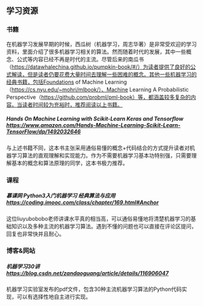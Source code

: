 ## 学习资源

### 书籍

在机器学习发展早期的时候，西瓜树（机器学习，周志华著）是非常受欢迎的学习资料，里面介绍了很多机器学习相关的算法。然而随着时代的发展，其中一些概念、公式等内容已经不再是时代的主流。尽管后来的南瓜书（https://datawhalechina.github.io/pumpkin-book/#/）为读者提供了良好的公式解读，但是读者仍要花费大量时间去理解一些困难的概念。其他一些机器学习的经典书籍，包括Foundations of Machine Learning（https://cs.nyu.edu/~mohri/mlbook/）、Machine Learning A Probabilistic Perspective（https://github.com/probml/pml-book）等，都涵盖较多复杂的内容。当读者时间较为充裕时，推荐阅读以上书籍。

##### Hands On Machine Learning with Scikit-Learn Keras and Tensorflow https://www.amazon.com/Hands-Machine-Learning-Scikit-Learn-TensorFlow/dp/1492032646

与上述书籍不同，这本书主张采用通俗易懂的概念+代码结合的方式提升读者对机器学习算法的直观理解和实现能力。作为不需要机器学习基本功特别强，只需要理解基本的概念和算法原理的同学，这本书极力推荐。

### 课程

##### 慕课网 Python3入门机器学习 经典算法与应用 https://coding.imooc.com/class/chapter/169.html#Anchor

这位liuyubobobo老师讲课水平真的相当高，可以通俗易懂地将清楚机器学习的基础知识以及多种主流的机器学习算法。遇到不懂的问题也可以直接在评论区提问，回复也非常快并且耐心。

### 博客&网站

##### 机器学习30讲 https://blog.csdn.net/zandaoguang/article/details/116906047

机器学习实验室发布的pdf文件，包含30种主流机器学习算法的Python代码实现，可以有选择性地自主进行实现。

